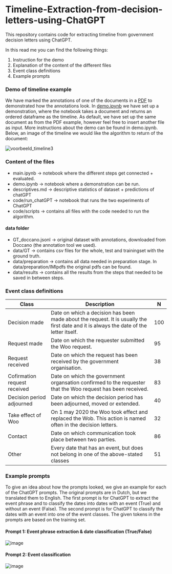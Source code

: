 # Timeline-Extraction-from-decision-letters-using-ChatGPT
This repository contains code for extracting timeline from government decision letters using ChatGPT. 

In this read me you can find the following things:
1. Instruction for the demo 
2. Explanation of the content of the different files
3. Event class definitions
4. Example prompts

### Demo of timeline example
We have marked the annotations of one of the documents in a [PDF](https://github.com/FemkeBakker/Timeline-Extraction/blob/main/demo/example_pdf.pdf) to demonstrated how the annotations look. In [demo.ipynb](https://github.com/FemkeBakker/Timeline-Extraction-from-decision-letters-using-ChatGPT/blob/main/demo.ipynb) we have set up a demonstration, where the notebook takes a document and returns an ordered dataframe as the timeline. As default, we have set up the same document as from the PDF example, however feel free to insert another file as input. More instructions about the demo can be found in demo.ipynb. Below, an image of the timeline we would like the algorithm to return of the document:
<!-- ![image](https://github.com/FemkeBakker/Timeline-Extraction-from-decision-letters-using-ChatGPT/assets/70972237/a209c2ee-c50e-4c5c-b737-94d7623aa3c7) -->
![voorbeeld_timeline3](https://github.com/FemkeBakker/Timeline-Extraction-from-decision-letters-using-ChatGPT/assets/70972237/f98bd4c8-ba98-4a2a-97aa-ef5889cdb7ed)

### Content of the files
- main.ipynb -> notebook where the different steps get connected + evaluated.
- demo.ipynb -> notebook where a demonstration can be run.
- descriptives.md -> descriptive statistics of dataset + predictions of chatGPT
- code/run_chatGPT -> notebook that runs the two experiments of ChatGPT
- code/scripts -> contains all files with the code needed to run the algorithm. 
#### data folder
- GT_doccano.jsonl -> original dataset with annotations, downloaded from Doccano (the annotation tool we used).
- data/GT -> contains csv files for the whole, test and trainingset with the ground truth.
- data/preparation -> contains all data needed in preparation stage. In data/preparation/IMIpdfs the original pdfs can be found. 
- data/results -> contains all the results from the steps that needed to be saved in between steps.

### Event class definitions
| Class                        | Description                                                                                                                            | N |
|------------------------------|----------------------------------------------------------------------------------------------------------------------------------------|-----|
| Decision made                | Date on which a decision has been made about the request. It is usually the first date and it is always the date of the letter itself. | 100 |
| Request made                 | Date on which the requester submitted the Woo request.                                                                                 | 95  |
| Request received             | Date on which the request has been received by the government organisation.                                                            | 38  |
| Cofirmation request received | Date on which the government organsation confirmed to the requester that the Woo request has been received.                            | 83  |
| Decision period adjourned    | Date on which the decision period has been adjourned, moved or extended.                                                               | 40  |
| Take effect of Woo           | On 1 may 2020 the Woo took effect and replaced the Wob. This action is named often in the decision letters.                            | 32  |
| Contact                      | Date on which communication took place between two parties.                                                                            | 86  |
| Other                        | Every date that has an event, but does not belong in one of the above-stated classes                                                   | 51  |

### Example prompts
To give an idea about how the prompts looked, we give an example for each of the ChatGPT prompts. The original prompts are in Dutch, but we translated them to English. 
The first prompt is for ChatGPT to extract the event phrase and to classify the dates into dates with an event (True) and without an event (False). The second prompt is for ChatGPT to classify the dates with an event into one of the event classes. The given tokens in the prompts are based on the training set.
#### Prompt 1: Event phrase extraction & date classification (True/False)
![image](https://github.com/FemkeBakker/Timeline-Extraction/assets/70972237/6daf7797-1b5b-428a-8614-00479bf12440)
#### Prompt 2: Event classification
![image](https://github.com/FemkeBakker/Timeline-Extraction/assets/70972237/c9867caf-5fed-4c55-9007-a4c387d68840)






